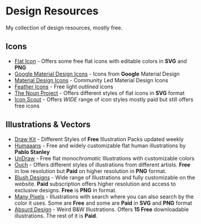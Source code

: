# Design Resources
My collection of design resources, mostly free.

## Icons
* [Flat Icon](https://www.flaticon.com/) - Offers some free flat icons with editable colors in **SVG** and **PNG**
* [Google Material Design Icons](https://material.io/resources/icons) - Icons from **Google** Material Design
* [Material Design Icons](https://materialdesignicons.com/) - Community Led Material Design Icons
* [Feather Icons](https://feathericons.com/) - Free light _outlined_ icons
* [The Noun Project](https://thenounproject.com/) - Offers different styles of flat icons in **SVG** format
* [Icon Scout](https://iconscout.com/) - Offers _WIDE_ range of icon styles mostly paid but still offers free icons

## Illustrations & Vectors
* [Draw Kit](https://www.drawkit.io/) - Different Styles of **Free** Illustration Packs updated weekly
* [Humaaans](https://www.humaaans.com) - Free and widely customizable flat human illustrations by **Pablo Stanley**
* [UnDraw](https://undraw.co/illustrations) - Free flat _monochromatic_ Illustrations with customizable colors
* [Ouch](https://icons8.com/ouch) - Offers different styles of illustrations from different artists. **Free** in low resolution but **Paid** on higher resolution in **PNG** format.
* [Blush Designs](https://blush.design/) - Wide range of Illustrations and fully customizable on the website. **Paid** subscription offers higher resolution and access to exclusive designs. **Free** is **PNG** in format.
* [Many Pixels](https://www.manypixels.co/gallery) - Illustrations with search where you can also search by the color it uses. Some are **Free** and some are **Paid** in **SVG** and **PNG** format
* [Absurd Design](https://absurd.design/) - Weird B&W Illustrations. Offers **15 Free** downloadable illustrations. The rest of it is **Paid**.
